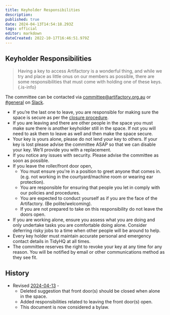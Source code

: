 ```yaml
---
title: Keyholder Responsibilities
description: 
published: true
date: 2024-04-13T14:54:18.293Z
tags: official
editor: markdown
dateCreated: 2022-10-17T16:46:51.979Z
---
```


## Keyholder Responsibilities

> Having a key to access Artifactory is a wonderful thing, and while we try and place as little onus on our members as possible, there are some responsibilities that must come with holding one of these keys.
{.is-info}

The committee can be contacted via committee@artifactory.org.au or [\#general](slack://channel?team=T0LQE2JNR&id=C0LQBEQ2Y) on [Slack](https://space.artifactory.org.au/slack).

-   If you’re the last one to leave, you are responsible for making sure the space is secure as per the [closure procedure](/docs/committee/lockup).
-   If you are leaving and there are other people in the space you must make sure there is another keyholder still in the space. If not you will need to ask them to leave as well and then make the space secure.
-   Your key is yours alone, please do not lend your key to others. If your key is lost please advise the committee ASAP so that we can disable your key. We’ll provide you with a replacement.
-   If you notice any issues with security. Please advise the committee as soon as possible.
- If you leave the roller/front door open,
  - You must ensure you're in a position to greet anyone that comes in. (e.g. not working in the courtyard/machine room or wearing ear protection).
  - You are responsible for ensuring that people you let in comply with our policies and procedures. 
  - You are expected to conduct yourself as if you are the face of the Artifactory. (Be polite/welcoming).
  - If you are not prepared to take on this responsibility do not leave the doors open.
-   If you are working alone, ensure you assess what you are doing and only undertake tasks you are comfortable doing alone. Consider deferring risky jobs to a time when other people will be around to help.
-   Every key holder must maintain accurate personal and emergency contact details in TidyHQ at all times.
-   The committee reserves the right to revoke your key at any time for any reason. You will be notified by email or other communications method as they see fit.

## History

* Revised [2024-04-13](/minutes/Committee/2024-04-13) -
  * Deleted suggestion that front door(s) should be closed when alone in the space.
  * Added responsibilities related to leaving the front door(s) open.
  * This document is now considered a bylaw.
